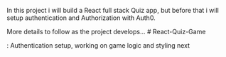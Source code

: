In this project i will build a React full stack Quiz app, but before that i will setup authentication and Authorization with Auth0.

More details to follow as the project develops...
#   R e a c t - Q u i z - G a m e 
 
 

: Authentication setup, working on game logic and styling next